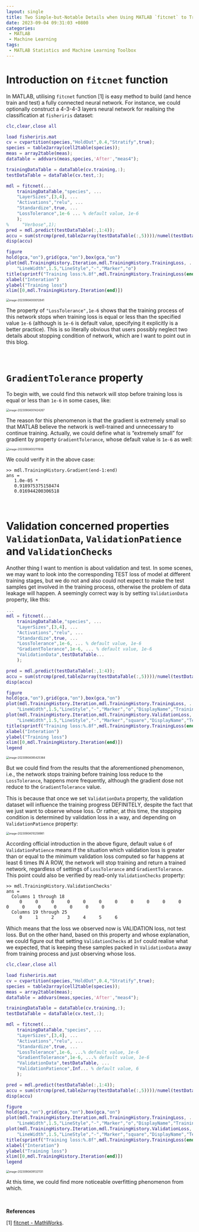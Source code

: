 ```yaml
---
layout: single
title: Two Simple-but-Notable Details when Using MATLAB `fitcnet` to Train Neural Network
date: 2023-09-04 09:31:03 +0800
categories:
 - MATLAB
 - Machine Learning
tags:
 - MATLAB Statistics and Machine Learning Toolbox
---
```




# Introduction on `fitcnet` function

In MATLAB, utilising `fitcnet` function [1] is easy method to build (and hence train and test) a fully connected neural network. For instance, we could optionally construct a 4-3-4-3 layers neural network for realising the classification at `fisheriris` dataset:

```matlab
clc,clear,close all

load fisheriris.mat
cv = cvpartition(species,"HoldOut",0.4,"Stratify",true);
species = table2array(cell2table(species));
meas = array2table(meas);
dataTable = addvars(meas,species,'After',"meas4");

trainingDataTable = dataTable(cv.training,:);
testDataTable = dataTable(cv.test,:);

mdl = fitcnet(...
    trainingDataTable,"species", ...
    "LayerSizes",[3,4], ...
    "Activations","relu", ...
    "Standardize",true, ...
    "LossTolerance",1e-6 ... % default value, 1e-6
    );
%     "Verbose",1);
pred = mdl.predict(testDataTable(:,1:4));
accu = sum(strcmp(pred,table2array(testDataTable(:,5))))/numel(testDataTable(:,5));
disp(accu)

figure
hold(gca,"on"),grid(gca,"on"),box(gca,"on")
plot(mdl.TrainingHistory.Iteration,mdl.TrainingHistory.TrainingLoss, ...
    "LineWidth",1.5,"LineStyle","-","Marker","o")
title(sprintf("Training loss:%.8f",mdl.TrainingHistory.TrainingLoss(end)))
xlabel("Interation")
ylabel("Training loss")
xlim([0,mdl.TrainingHistory.Iteration(end)])
```

<img src="https://github.com/HelloWorld-1017/blog-images/blob/main/migration/imgpersonal/image-20230904000012841.png?raw=true" alt="image-20230904000012841" style="zoom:50%;" />

The property of `"LossTolerance",1e-6` shows that the training process of this network stops when training loss is equal or less than the specified value `1e-6` (although is `1e-6` is default value, specifying it explicitly is a better practice). This is so literally obvious that users possibly neglect two details about stopping condition of network, which are I want to point out in this blog. 

<br>

# `GradientTolerance` property

To begin with, we could find this network will stop before training loss is equal or less than `1e-6` in some cases, like:

<img src="https://github.com/HelloWorld-1017/blog-images/blob/main/migration/imgpersonal/image-20230904001424267.png?raw=true" alt="image-20230904001424267" style="zoom:50%;" />

The reason for this phenomenon is that the gradient is extremely small so that MATLAB believe the network is well-trained and unnecessary to continue training. Actually, we could define what is “extremely small” for gradient by property `GradientTolerance`, whose default value is `1e-6` as well:

<img src="https://github.com/HelloWorld-1017/blog-images/blob/main/migration/imgpersonal/image-20230904002111936.png?raw=true" alt="image-20230904002111936" style="zoom:50%;" />

We could verify it in the above case:

```
>> mdl.TrainingHistory.Gradient(end-1:end)
ans =
   1.0e-05 *
   0.918975375158474
   0.016944200306518
```

<br>

# Validation concerned properties `ValidationData`, `ValidationPatience` and `ValidationChecks`

Another thing I want to mention is about validation and test. In some scenes, we may want to look into the corresponding TEST loss of model at different training stages, but we do not and also could not expect to make the test samples get involved in the training process, otherwise the problem of data leakage will happen. A seemingly correct way is by setting `ValidationData` property, like this:

```matlab
...
mdl = fitcnet(...
    trainingDataTable,"species", ...
    "LayerSizes",[3,4], ...
    "Activations","relu", ...
    "Standardize",true, ...
    "LossTolerance",1e-6, ... % default value, 1e-6
    "GradientTolerance",1e-6, ... % default value, 1e-6
    "ValidationData",testDataTable... 
    );

pred = mdl.predict(testDataTable(:,1:4));
accu = sum(strcmp(pred,table2array(testDataTable(:,5))))/numel(testDataTable(:,5));
disp(accu)

figure
hold(gca,"on"),grid(gca,"on"),box(gca,"on")
plot(mdl.TrainingHistory.Iteration,mdl.TrainingHistory.TrainingLoss, ...
    "LineWidth",1.5,"LineStyle","-","Marker","o","DisplayName","Training loss")
plot(mdl.TrainingHistory.Iteration,mdl.TrainingHistory.ValidationLoss, ...
    "LineWidth",1.5,"LineStyle","-","Marker","square","DisplayName","Test loss")
title(sprintf("Training loss:%.8f",mdl.TrainingHistory.TrainingLoss(end)))
xlabel("Interation")
ylabel("Training loss")
xlim([0,mdl.TrainingHistory.Iteration(end)])
legend
```

<img src="https://github.com/HelloWorld-1017/blog-images/blob/main/migration/DeLLLaptop/image-20230904085425364.png?raw=true" alt="image-20230904085425364" style="zoom:50%;" />

But we could find from the results that the aforementioned phenomenon, i.e., the network stops training before training loss reduce to the `LossTolerance`, happens more frequently, although the gradient dose not reduce to the `GradientTolerance` value.

This is because that once we set `ValidationData` property, the validation dataset will influence the training progress DEFINITELY, despite the fact that we just want to observe whose loss. Or rather, at this time, the stopping condition is determined by validation loss in a way, and depending on `ValidationPatience` property:

<img src="https://github.com/HelloWorld-1017/blog-images/blob/main/migration/imgpersonal/image-20230904010258981.png?raw=true" alt="image-20230904010258981" style="zoom:50%;" />

According official introduction in the above figure, default value `6` of  `ValidationPatience` means if the situation which validation loss is greater than or equal to the minimum validation loss computed so far happens at least 6 times IN A ROW, the network will stop training and return a trained network, regardless of settings of `LossTolerance` and `GradientTolerance`. This point could also be verified by read-only `ValidationChecks` property:

```
>> mdl.TrainingHistory.ValidationChecks'
ans =
  Columns 1 through 18
     0     0     0     0     0     0     0     0     0     0     0     0     0     0     0     0     0     0
  Columns 19 through 25
     0     1     2     3     4     5     6
```

Which means that the loss we observed now is VALIDATION loss, not test loss. But on the other hand, based on this property and whose explanation, we could figure out that setting `ValidationChecks` at `Inf` could realise what we expected, that is keeping these samples packed in `ValidationData` away from training process and just observing whose loss.

```matlab
clc,clear,close all

load fisheriris.mat
cv = cvpartition(species,"HoldOut",0.4,"Stratify",true);
species = table2array(cell2table(species));
meas = array2table(meas);
dataTable = addvars(meas,species,'After',"meas4");

trainingDataTable = dataTable(cv.training,:);
testDataTable = dataTable(cv.test,:);

mdl = fitcnet(...
    trainingDataTable,"species", ...
    "LayerSizes",[3,4], ...
    "Activations","relu", ...
    "Standardize",true, ...
    "LossTolerance",1e-6, ...% default value, 1e-6
    "GradientTolerance",1e-6, ...% default value, 1e-6
    "ValidationData",testDataTable, ... 
    "ValidationPatience",Inf... % default value, 6
    );

pred = mdl.predict(testDataTable(:,1:4));
accu = sum(strcmp(pred,table2array(testDataTable(:,5))))/numel(testDataTable(:,5));
disp(accu)

figure
hold(gca,"on"),grid(gca,"on"),box(gca,"on")
plot(mdl.TrainingHistory.Iteration,mdl.TrainingHistory.TrainingLoss, ...
    "LineWidth",1.5,"LineStyle","-","Marker","o","DisplayName","Training loss")
plot(mdl.TrainingHistory.Iteration,mdl.TrainingHistory.ValidationLoss, ...
    "LineWidth",1.5,"LineStyle","-","Marker","square","DisplayName","Test loss")
title(sprintf("Training loss:%.8f",mdl.TrainingHistory.TrainingLoss(end)))
xlabel("Interation")
ylabel("Training loss")
xlim([0,mdl.TrainingHistory.Iteration(end)])
legend
```

<img src="https://github.com/HelloWorld-1017/blog-images/blob/main/migration/DeLLLaptop/image-20230904091321131.png?raw=true" alt="image-20230904091321131" style="zoom:50%;" />

At this time, we could find more noticeable overfitting phenomenon from which.

<br>

**References**

[1] [fitcnet - MathWorks](https://ww2.mathworks.cn/help/stats/fitcnet.html).
